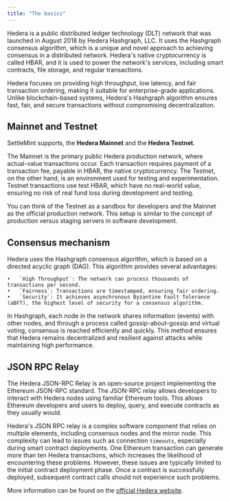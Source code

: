 ```yaml
---
title: "The basics"
---
```


Hedera is a public distributed ledger technology (DLT) network that was launched
in August 2018 by Hedera Hashgraph, LLC. It uses the Hashgraph consensus
algorithm, which is a unique and novel approach to achieving consensus in a
distributed network. Hedera's native cryptocurrency is called HBAR, and it is
used to power the network's services, including smart contracts, file storage,
and regular transactions.

Hedera focuses on providing high throughput, low latency, and fair transaction
ordering, making it suitable for enterprise-grade applications. Unlike
blockchain-based systems, Hedera's Hashgraph algorithm ensures fast, fair, and
secure transactions without compromising decentralization.

## Mainnet and Testnet

SettleMint supports, the **Hedera Mainnet** and the **Hedera Testnet**.

The Mainnet is the primary public Hedera production network, where actual-value
transactions occur. Each transaction requires payment of a transaction fee,
payable in HBAR, the native cryptocurrency. The Testnet, on the other hand, is
an environment used for testing and experimentation. Testnet transactions use
test HBAR, which have no real-world value, ensuring no risk of real fund loss
during development and testing.

You can think of the Testnet as a sandbox for developers and the Mainnet as the
official production network. This setup is similar to the concept of production
versus staging servers in software development.

## Consensus mechanism

Hedera uses the Hashgraph consensus algorithm, which is based on a directed
acyclic graph (DAG). This algorithm provides several advantages:

    •	`High Throughput`: The network can process thousands of transactions per second.
    •	`Fairness`: Transactions are timestamped, ensuring fair ordering.
    •	`Security`: It achieves asynchronous Byzantine Fault Tolerance (aBFT), the highest level of security for a consensus algorithm.

In Hashgraph, each node in the network shares information (events) with other
nodes, and through a process called gossip-about-gossip and virtual voting,
consensus is reached efficiently and quickly. This method ensures that Hedera
remains decentralized and resilient against attacks while maintaining high
performance.

## JSON RPC Relay

The Hedera JSON-RPC Relay is an open-source project implementing the Ethereum
JSON-RPC standard. The JSON-RPC relay allows developers to interact with Hedera
nodes using familiar Ethereum tools. This allows Ethereum developers and users
to deploy, query, and execute contracts as they usually would.

Hedera's JSON RPC relay is a complex software component that relies on multiple
elements, including consensus nodes and the mirror node. This complexity can
lead to issues such as connection `timeouts`, especially during smart contract
deployments. One Ethereum transaction can generate more than ten Hedera
transactions, which increases the likelihood of encountering these problems.
However, these issues are typically limited to the initial contract deployment
phase. Once a contract is successfully deployed, subsequent contract calls
should not experience such problems.

More information can be found on the
[official Hedera website](https://hedera.com/).
